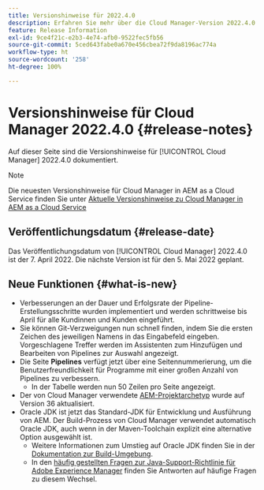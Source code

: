 ```yaml
---
title: Versionshinweise für 2022.4.0
description: Erfahren Sie mehr über die Cloud Manager-Version 2022.4.0.
feature: Release Information
exl-id: 9ce4f21c-e2b3-4e74-afb0-9522fec5fb56
source-git-commit: 5ced643fabe0a670e456cbea72f9da8196ac774a
workflow-type: ht
source-wordcount: '258'
ht-degree: 100%

---
```


# Versionshinweise für Cloud Manager 2022.4.0 {#release-notes}

Auf dieser Seite sind die Versionshinweise für [!UICONTROL Cloud Manager] 2022.4.0 dokumentiert.

>[!NOTE]
>
>Die neuesten Versionshinweise für Cloud Manager in AEM as a Cloud Service finden Sie unter [Aktuelle Versionshinweise zu Cloud Manager in AEM as a Cloud Service](https://experienceleague.adobe.com/de/docs/experience-manager-cloud-service/content/release-notes/cloud-manager/current)

## Veröffentlichungsdatum {#release-date}

Das Veröffentlichungsdatum von [!UICONTROL Cloud Manager] 2022.4.0 ist der 7. April 2022. Die nächste Version ist für den 5. Mai 2022 geplant.

## Neue Funktionen {#what-is-new}

* Verbesserungen an der Dauer und Erfolgsrate der Pipeline-Erstellungsschritte wurden implementiert und werden schrittweise bis April für alle Kundinnen und Kunden eingeführt.
* Sie können Git-Verzweigungen nun schnell finden, indem Sie die ersten Zeichen des jeweiligen Namens in das Eingabefeld eingeben. Vorgeschlagene Treffer werden im Assistenten zum Hinzufügen und Bearbeiten von Pipelines zur Auswahl angezeigt.
* Die Seite **Pipelines** verfügt jetzt über eine Seitennummerierung, um die Benutzerfreundlichkeit für Programme mit einer großen Anzahl von Pipelines zu verbessern.
   * In der Tabelle werden nun 50 Zeilen pro Seite angezeigt.
* Der von Cloud Manager verwendete [AEM-Projektarchetyp](https://experienceleague.adobe.com/de/docs/experience-manager-core-components/using/developing/archetype/overview) wurde auf Version 36 aktualisiert.
* Oracle JDK ist jetzt das Standard-JDK für Entwicklung und Ausführung von AEM. Der Build-Prozess von Cloud Manager verwendet automatisch Oracle JDK, auch wenn in der Maven-Toolchain explizit eine alternative Option ausgewählt ist. 
   * Weitere Informationen zum Umstieg auf Oracle JDK finden Sie in der [Dokumentation zur Build-Umgebung](/help/getting-started/build-environment.md#using-java-support).
   * In den [häufig gestellten Fragen zur Java-Support-Richtlinie für Adobe Experience Manager](https://experienceleague.adobe.com/docs/experience-manager-65/assets/Java_Policy_for_Adobe_Experience_Manager.pdf) finden Sie Antworten auf häufige Fragen zu diesem Wechsel.
